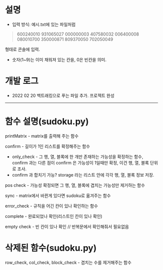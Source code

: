 # 설명
- 입력 방식:
예시.txt에 있는 파일처럼

>600240010 
>931065027 
>000000003 
>407580032 
>006400008 
>080010700 
>350000871 
>809370050 
>702050049 

형태로 콘솔에 입력.

- 숫자(1~9)는 이미 채워져 있는 칸을, 0은 빈칸을 의미.


# 개발 로그
- 2022 02 20
백트래킹으로 푸는 파일 추가.
프로젝트 완성

---

# 함수 설명(sudoku.py)
printMatrix - matrix를 출력해 주는 함수

confirm - 길이가 1인 리스트를 확정해주는 함수

* only_check - 그 행, 열, 블록에 한 개만 존재하는 가능성을 확정하는 함수, confirm 과는 다른 점이 confirm 은 가능성이 1일때만 확정, 이건 행, 열, 블록 단위로 조사.
* confirm 과 합치기 가능?
storage 라는 리스트 안에 각각 행, 열, 블록 정보 저장.

pos check - 가능성 확정되면 그 행, 열, 블록에 겹치는 가능성만 제거하는 함수


sync - matrix에서 바뀐게 있다면 sudoku로 옮겨주는 함수

error_check - 규칙을 어긴 칸이 있나 확인하는 함수

complete - 완료되었나 확인(리스트인 칸이 있나 확인)

empty check - 빈 칸이 있나 확인 // 반복문에서 확인해줘서 필요없음

# 삭제된 함수(sudoku.py)

row_check, col_check, block_check - 겹치는 수를 제거해주는 함수